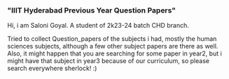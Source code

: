 ### "IIIT Hyderabad Previous Year Question Papers"
Hi, i am Saloni Goyal. A student of 2k23-24 batch CHD branch.

Tried to collect Question_papers of the subjects i had, mostly the human sciences subjects, although a few other subject papers are there as well.
Also, it might happen that you are searching for some paper in year2, but i might have that subject in year3 because of our curriculum, so please search everywhere sherlock! :)
